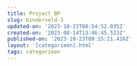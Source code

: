 ```yaml
---
title: Project BP
slug: binderveld-3
updated-on: '2023-10-23T08:54:52.035Z'
created-on: '2023-08-14T13:46:45.523Z'
published-on: '2023-10-23T09:15:21.416Z'
layout: '[categorieen].html'
tags: categorieen
---
```



